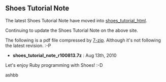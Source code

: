 Shoes Tutorial Note
-------------------

The latest Shoes Tutorial Note have moved into [shoes\_tutorial\_html](http://github.com/ashbb/shoes_tutorial_html/tree/master).

Continuing to update the Shoes Tutorial Note on the above site.


The following is a pdf file compressed by [7-zip](http://www.7-zip.org/). Although it's not following the latest revision. :-P

- **shoes\_tutorial\_note\_r100813.7z** : Aug 13th, 2010

Let's enjoy Ruby programming with Shoes! :-D

ashbb